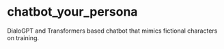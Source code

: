 # chatbot_your_persona
DialoGPT and Transformers based chatbot that mimics fictional characters on training.
